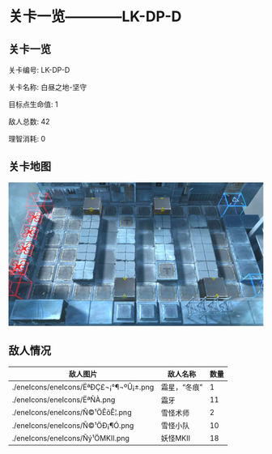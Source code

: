 # 关卡一览————LK-DP-D


## 关卡一览

关卡编号: LK-DP-D

关卡名称: 白昼之地-坚守

目标点生命值: 1

敌人总数: 42

理智消耗: 0


## 关卡地图
![LK-DP-D](./oprMap/LK-DP-D.png)

## 敌人情况

| 敌人图片 | 敌人名称 | 数量  |
|---------|-----|-----|
| ./eneIcons/eneIcons/ËªÐÇ£¬¡°¶¬ºÛ¡±.png| 霜星，“冬痕”  |   1  |
| ./eneIcons/eneIcons/ËªÑÀ.png| 霜牙  |   11  |
| ./eneIcons/eneIcons/Ñ©¹ÖÊõÊ¦.png| 雪怪术师  |   2  |
| ./eneIcons/eneIcons/Ñ©¹ÖÐ¡¶Ó.png| 雪怪小队  |   10  |
| ./eneIcons/eneIcons/Ñý¹ÖMKII.png| 妖怪MKII  |   18  |
